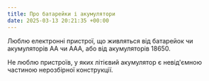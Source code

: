 ```yaml
---
title: Про батарейки і акумулятори
date: 2025-03-13 20:21:35 +00:00
---
```


Люблю електронні пристрої, що живляться від батарейок чи акумуляторів AA чи AAA, або від акумуляторів 18650.

Не люблю пристроїв, у яких літієвий акумулятор є невід'ємною частиною нерозбірної конструкції.
